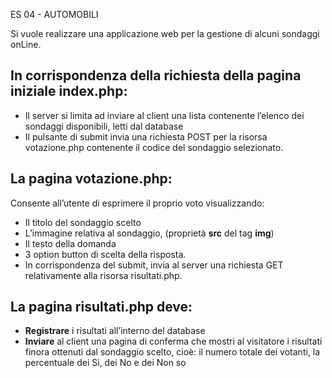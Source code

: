 ES 04 - AUTOMOBILI
   

Si vuole realizzare una applicazione web per la gestione di alcuni sondaggi onLine.

## In corrispondenza della richiesta della pagina iniziale index.php:
- Il server si limita ad inviare al client una lista contenente l’elenco dei sondaggi disponibili, letti dal database
- Il pulsante di submit invia una richiesta POST per la risorsa votazione.php contenente il codice del sondaggio selezionato.

## La pagina votazione.php:
Consente all’utente di esprimere il proprio voto visualizzando:
- Il titolo del sondaggio scelto
- L’immagine relativa al sondaggio, (proprietà **src** del tag **img**)
- Il testo della domanda
- 3 option button di scelta della risposta.
- In corrispondenza del submit, invia al server una richiesta GET relativamente alla risorsa risultati.php.

## La pagina risultati.php deve:
- **Registrare** i risultati all’interno del database
- **Inviare** al client una pagina di conferma che mostri al visitatore i risultati finora ottenuti dal sondaggio scelto, cioè: il numero totale dei votanti, la percentuale dei Si, dei No e dei Non so

